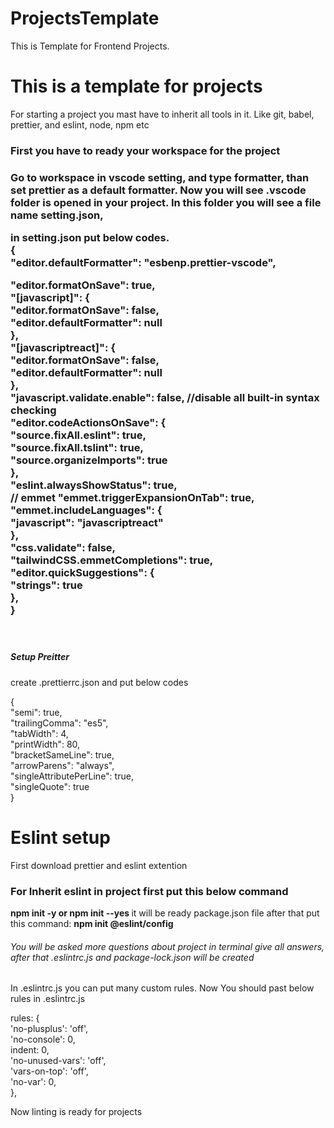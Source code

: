 # ProjectsTemplate
This is Template for Frontend Projects.

<h1> This is a template for projects </h1>
<p>For starting a project you mast have to inherit all tools in it. Like git, babel, prettier, and eslint, node, npm etc</p>
<h3> First you have to ready your workspace for the project<h3>
<p> Go to workspace in vscode setting, and type formatter, than set prettier as a default formatter. Now you will see .vscode folder is opened in your project. In this folder you will see a file name setting.json, </p>
  <div>
  in setting.json put below codes. </br>
    { <br />
  "editor.defaultFormatter": "esbenp.prettier-vscode", <br />

  "editor.formatOnSave": true, <br />
  "[javascript]": { <br />
    "editor.formatOnSave": false, <br />
    "editor.defaultFormatter": null <br />
  }, <br />
  "[javascriptreact]": { <br />
    "editor.formatOnSave": false, <br />
    "editor.defaultFormatter": null <br />
  }, <br />
  "javascript.validate.enable": false, //disable all built-in syntax checking <br />
  "editor.codeActionsOnSave": { <br />
    "source.fixAll.eslint": true, <br />
    "source.fixAll.tslint": true, <br />
    "source.organizeImports": true <br />
  }, <br />
  "eslint.alwaysShowStatus": true, <br />
  // emmet
  "emmet.triggerExpansionOnTab": true, <br />
  "emmet.includeLanguages": { <br />
    "javascript": "javascriptreact" <br />
  }, <br />
  "css.validate": false, <br />
  "tailwindCSS.emmetCompletions": true, <br />
  "editor.quickSuggestions": { <br />
    "strings": true <br />
  }, <br /> 
} <br />

  </div>
  <br/>
  <h5>Setup Preitter</h5>
  create .prettierrc.json and put below codes <br/>
  <p>
       { <br/>
        "semi": true, <br/>
        "trailingComma": "es5", <br/>
        "tabWidth": 4, <br/>
        "printWidth": 80, <br/>
        "bracketSameLine": true, <br/>
        "arrowParens": "always", <br/>
        "singleAttributePerLine": true, <br/>
        "singleQuote": true <br/>
      } <br/>

  </p>
  
 <h1>Eslint setup</h1>
  <p> First download prettier and eslint extention </p>
  
<h3> For Inherit eslint in project first put this below command</h3>
  
<b>  npm init -y or npm init --yes  </b>
it will be ready package.json file
after that put this command:
<b> npm init @eslint/config </b>  
<h6> You will be asked more questions about project in terminal give all answers, after that .eslintrc.js and package-lock.json will be created </h6>
In .eslintrc.js you can put many custom rules. Now You should past below rules in .eslintrc.js
<p>
     rules: {  <br/>
            'no-plusplus': 'off', <br/>
            'no-console': 0, <br/>
            indent: 0, <br/>
            'no-unused-vars': 'off', <br/>
            'vars-on-top': 'off', <br/>
            'no-var': 0, <br/>
        }, <br/>
</p>
<footer> Now linting is ready for projects</footer>



